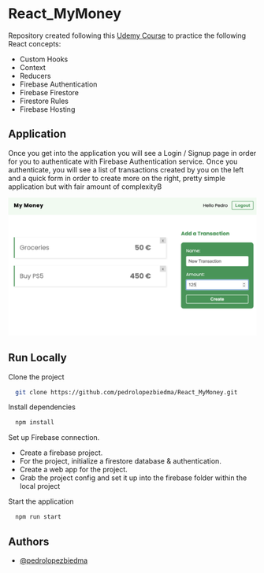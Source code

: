 # React_MyMoney

Repository created following this [Udemy Course](https://www.udemy.com/course/build-web-apps-with-react-firebase/) to practice the following React concepts:

- Custom Hooks
- Context
- Reducers
- Firebase Authentication
- Firebase Firestore
- Firestore Rules
- Firebase Hosting

## Application

Once you get into the application you will see a Login / Signup page in order for you to authenticate with Firebase Authentication service. Once you authenticate, you will see a list of transactions created by you on the left and a quick form in order to create more on the right, pretty simple application but with fair amount of complexityB

![Screenshot](src/utils/MyMoney.png)

## Run Locally

Clone the project

```bash
  git clone https://github.com/pedrolopezbiedma/React_MyMoney.git
```

Install dependencies

```bash
  npm install
```

Set up Firebase connection.

- Create a firebase project.
- For the project, initialize a firestore database & authentication.
- Create a web app for the project.
- Grab the project config and set it up into the firebase folder within the local project

Start the application

```bash
  npm run start
```

## Authors

- [@pedrolopezbiedma](https://github.com/pedrolopezbiedma)
